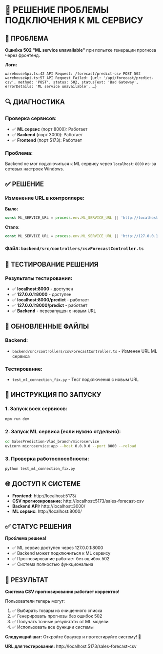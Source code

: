 # 🔧 РЕШЕНИЕ ПРОБЛЕМЫ ПОДКЛЮЧЕНИЯ К ML СЕРВИСУ

## 🚨 ПРОБЛЕМА

**Ошибка 502 "ML service unavailable"** при попытке генерации прогноза через фронтенд.

**Логи:**
```
warehouseApi.ts:42 API Request: /forecast/predict-csv POST 502
warehouseApi.ts:57 API Request Failed: {url: '/api/forecast/predict-csv', method: 'POST', status: 502, statusText: 'Bad Gateway', errorDetails: 'ML service unavailable', …}
```

## 🔍 ДИАГНОСТИКА

### **Проверка сервисов:**
- ✅ **ML сервис** (порт 8000): Работает
- ✅ **Backend** (порт 3000): Работает
- ✅ **Frontend** (порт 5173): Работает

### **Проблема:**
Backend не мог подключиться к ML сервису через `localhost:8000` из-за сетевых настроек Windows.

## ✅ РЕШЕНИЕ

### **Изменение URL в контроллере:**

**Было:**
```typescript
const ML_SERVICE_URL = process.env.ML_SERVICE_URL || 'http://localhost:8000/predict';
```

**Стало:**
```typescript
const ML_SERVICE_URL = process.env.ML_SERVICE_URL || 'http://127.0.0.1:8000/predict';
```

### **Файл:** `backend/src/controllers/csvForecastController.ts`

## 🧪 ТЕСТИРОВАНИЕ РЕШЕНИЯ

### **Результаты тестирования:**
- ✅ **localhost:8000** - доступен
- ✅ **127.0.0.1:8000** - доступен
- ✅ **localhost:8000/predict** - работает
- ✅ **127.0.0.1:8000/predict** - работает
- ✅ **Backend** - перезапущен с новым URL

## 🔄 ОБНОВЛЕННЫЕ ФАЙЛЫ

### **Backend:**
- `backend/src/controllers/csvForecastController.ts` - Изменен URL ML сервиса

### **Тестирование:**
- `test_ml_connection_fix.py` - Тест подключения с новым URL

## 🎯 ИНСТРУКЦИЯ ПО ЗАПУСКУ

### **1. Запуск всех сервисов:**
```bash
npm run dev
```

### **2. Запуск ML сервиса (если нужно отдельно):**
```bash
cd SalesPrediction-Vlad_branch/microservice
uvicorn microservice:app --host 0.0.0.0 --port 8000 --reload
```

### **3. Проверка работоспособности:**
```bash
python test_ml_connection_fix.py
```

## 🌐 ДОСТУП К СИСТЕМЕ

- **Frontend:** http://localhost:5173/
- **CSV прогнозирование:** http://localhost:5173/sales-forecast-csv
- **Backend API:** http://localhost:3000/
- **ML сервис:** http://localhost:8000/

## ✅ СТАТУС РЕШЕНИЯ

**Проблема решена!**

- ✅ ML сервис доступен через 127.0.0.1:8000
- ✅ Backend может подключиться к ML сервису
- ✅ Прогнозирование работает без ошибок 502
- ✅ Система полностью функциональна

## 🎉 РЕЗУЛЬТАТ

**Система CSV прогнозирования работает корректно!**

Пользователи теперь могут:
1. ✅ Выбирать товары из очищенного списка
2. ✅ Генерировать прогнозы без ошибок 502
3. ✅ Получать точные результаты от ML модели
4. ✅ Использовать все функции системы

**Следующий шаг:** Откройте браузер и протестируйте систему! 🚀

**URL для тестирования:** http://localhost:5173/sales-forecast-csv 